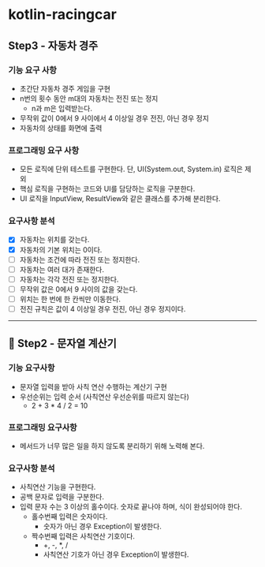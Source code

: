 # kotlin-racingcar

## Step3 - 자동차 경주

### 기능 요구 사항

- 초간단 자동차 경주 게임을 구현
- n번의 횟수 동안 m대의 자동차는 전진 또는 정지
    - n과 m은 입력받는다.
- 무작위 값이 0에서 9 사이에서 4 이상일 경우 전진, 아닌 경우 정지
- 자동차의 상태를 화면에 출력

### 프로그래밍 요구 사항

- 모든 로직에 단위 테스트를 구현한다. 단, UI(System.out, System.in) 로직은 제외
- 핵심 로직을 구현하는 코드와 UI를 담당하는 로직을 구분한다.
- UI 로직을 InputView, ResultView와 같은 클래스를 추가해 분리한다.

### 요구사항 분석

- [X] 자동차는 위치를 갖는다.
- [X] 자동차의 기본 위치는 0이다.
- [ ] 자동차는 조건에 따라 전진 또는 정지한다.
- [ ] 자동차는 여러 대가 존재한다.
- [ ] 자동차는 각각 전진 또는 정지한다.
- [ ] 무작위 값은 0에서 9 사이의 값을 갖는다.
- [ ] 위치는 한 번에 한 칸씩만 이동한다.
- [ ] 전진 규칙은 값이 4 이상일 경우 전진, 아닌 경우 정지이다.

---

## 🚀 Step2 - 문자열 계산기

### 기능 요구사항

- 문자열 입력을 받아 사칙 연산 수행하는 계산기 구현
- 우선순위는 입력 순서 (사칙연산 우선순위를 따르지 않는다)
    - 2 + 3 * 4 / 2 = 10

### 프로그래밍 요구사항

- 메서드가 너무 많은 일을 하지 않도록 분리하기 위해 노력해 본다.

### 요구사항 분석

- 사칙연산 기능을 구현한다.
- 공백 문자로 입력을 구분한다.
- 입력 문자 수는 3 이상의 홀수이다. 숫자로 끝나야 하며, 식이 완성되어야 한다.
    - 홀수번째 입력은 숫자이다.
        - 숫자가 아닌 경우 Exception이 발생한다.
    - 짝수번째 입력은 사칙연산 기호이다.
        - +, -, *, /
        - 사칙연산 기호가 아닌 경우 Exception이 발생한다.
